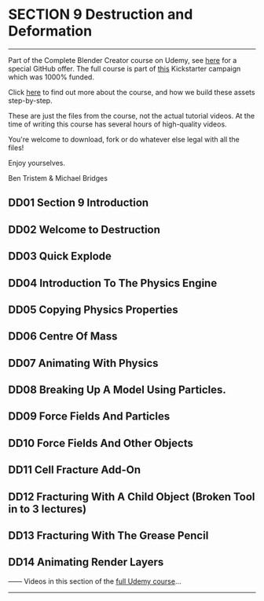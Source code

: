 # SECTION 9 Destruction and Deformation

****

Part of the Complete Blender Creator course on Udemy, see [here](https://www.udemy.com/blendertutorial/?couponCode=GitHubDiscount) for a special GitHub offer. The full course is part of [this](https://www.kickstarter.com/projects/bentristem/how-to-create-3d-assets-using-blender-online-cours) Kickstarter campaign which was 1000% funded.

Click [here](https://www.udemy.com/blendertutorial/?couponCode=GitHubDiscount) to find out more about the course, and how we build these assets step-by-step.

These are just the files from the course, not the actual tutorial videos. At the time of writing this course has several hours of high-quality videos.

You're welcome to download, fork or do whatever else legal with all the files!

Enjoy yourselves.

Ben Tristem & Michael Bridges

## DD01 Section 9 Introduction
## DD02 Welcome to Destruction
## DD03 Quick Explode
## DD04 Introduction To The Physics Engine
## DD05 Copying Physics Properties
## DD06 Centre Of Mass
## DD07 Animating With Physics
## DD08 Breaking Up A Model Using Particles.
## DD09 Force Fields And Particles
## DD10 Force Fields And Other Objects
## DD11 Cell Fracture Add-On
## DD12 Fracturing With A Child Object (Broken Tool in to 3 lectures)
## DD13 Fracturing With The Grease Pencil
## DD14 Animating Render Layers

——
Videos in this section of the [full Udemy course](https://www.udemy.com/blendertutorial/?couponCode=GitHubDiscount)...

---
